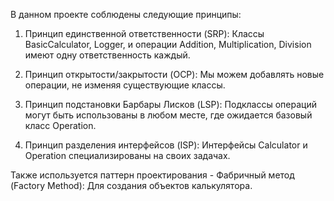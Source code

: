 В данном проекте соблюдены следующие принципы:

1. Принцип единственной ответственности (SRP): Классы BasicCalculator, Logger, и операции Addition, Multiplication, Division имеют одну ответственность каждый.

2. Принцип открытости/закрытости (OCP): Мы можем добавлять новые операции, не изменяя существующие классы.

3. Принцип подстановки Барбары Лисков (LSP): Подклассы операций могут быть использованы в любом месте, где ожидается базовый класс Operation.

4. Принцип разделения интерфейсов (ISP): Интерфейсы Calculator и Operation специализированы на своих задачах.

Также используется паттерн проектирования - Фабричный метод (Factory Method): Для создания объектов калькулятора.